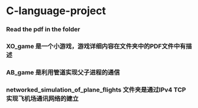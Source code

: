 # C-language-project
### Read the pdf in the folder
### XO_game 是一个小游戏，游戏详细内容在文件夹中的PDF文件中有描述
### AB_game 是利用管道实现父子进程的通信
### networked_simulation_of_plane_flights 文件夹是通过IPv4 TCP实现飞机场通讯网络的建立
